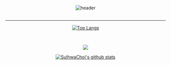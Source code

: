 <div align="center">

![header](https://capsule-render.vercel.app/api?type=waving&color=gradient&height=250&width=180%&section=header&text=Hi,%20%20%20I'm%20Sulhwa%20Choi%20🥰&animation=twinkling&fontSize=55)
<br>
<br>
<hr>
  
[![Top Langs](https://github-readme-stats.vercel.app/api/top-langs/?username=sulhwachoi&layout=compact&theme=buefy)](https://github.com/anuraghazra/github-readme-stats)


<br>

  <a href="https://hits.seeyoufarm.com"><img src="https://hits.seeyoufarm.com/api/count/incr/badge.svg?url=https%3A%2F%2Fgithub.com%2FSulhwaChoi&count_bg=%23F1E2FB&title_bg=%23DAE7FD&icon=github.svg&icon_color=%23FFFFFF&title=hits&edge_flat=false"/></a>
  
  [![SulhwaChoi's github stats](https://github-readme-stats.vercel.app/api/top-langs/?username=SulhwaChoi&show_icons=true&hide_border=true&title_color=004369&icon_color=d4b0ff&layout=compact)](https://github.com/SulhwaChoi)



</div>
